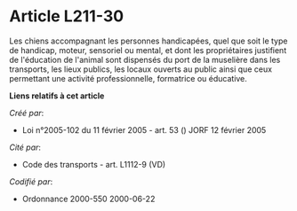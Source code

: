 # Article L211-30

Les chiens accompagnant les personnes handicapées, quel que soit le type de handicap, moteur, sensoriel ou mental, et dont
les propriétaires justifient de l'éducation de l'animal sont dispensés du port de la muselière dans les transports, les lieux
publics, les locaux ouverts au public ainsi que ceux permettant une activité professionnelle, formatrice ou éducative.

**Liens relatifs à cet article**

_Créé par_:

  - Loi n°2005-102 du 11 février 2005 - art. 53 () JORF 12 février 2005

_Cité par_:

  - Code des transports - art. L1112-9 (VD)

_Codifié par_:

  - Ordonnance 2000-550 2000-06-22

